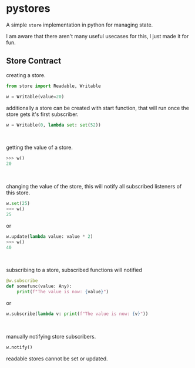# pystores

A simple `store` implementation in python for managing state.

I am aware that there aren't many useful usecases for this, I just made it for fun.

## Store Contract

creating a store.

```py
from store import Readable, Writable

w = Writable(value=20)
```

additionally a store can be created with start function, that will run once the store gets it's first subscriber.

```py
w = Writable(0, lambda set: set(52))
```

<br/>

getting the value of a store.

```py
>>> w()
20
```

<br/>

changing the value of the store, this will notify all subscribed listeners of this store.

```py
w.set(25)
>>> w()
25
```

or

```py
w.update(lambda value: value * 2)
>>> w()
40
```

<br/>

subscribing to a store, subscribed functions will notified

```py
@w.subscribe
def somefunc(value: Any):
    print(f"The value is now: {value}")
```

or

```py
w.subscribe(lambda v: print(f"The value is now: {v}"))
```

<br/>

manually notifying store subscribers.

```py
w.notify()
```

readable stores cannot be set or updated.
